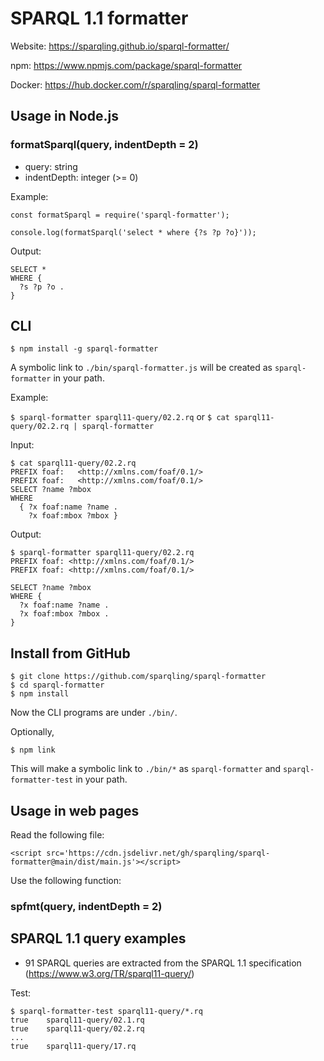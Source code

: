 # SPARQL 1.1 formatter

Website: https://sparqling.github.io/sparql-formatter/

npm: https://www.npmjs.com/package/sparql-formatter

Docker: https://hub.docker.com/r/sparqling/sparql-formatter

## Usage in Node.js

### formatSparql(query, indentDepth = 2)
* query: string
* indentDepth: integer (>= 0)

Example:
```
const formatSparql = require('sparql-formatter');

console.log(formatSparql('select * where {?s ?p ?o}'));
```

Output:
```
SELECT *
WHERE {
  ?s ?p ?o .
}
```

## CLI
```
$ npm install -g sparql-formatter
```
A symbolic link to `./bin/sparql-formatter.js` will be created as `sparql-formatter` in your path.

Example:

`$ sparql-formatter sparql11-query/02.2.rq` or
`$ cat sparql11-query/02.2.rq | sparql-formatter`

Input:
```
$ cat sparql11-query/02.2.rq
PREFIX foaf:   <http://xmlns.com/foaf/0.1/>
PREFIX foaf:   <http://xmlns.com/foaf/0.1/>
SELECT ?name ?mbox
WHERE
  { ?x foaf:name ?name .
    ?x foaf:mbox ?mbox }
```

Output:
```
$ sparql-formatter sparql11-query/02.2.rq
PREFIX foaf: <http://xmlns.com/foaf/0.1/>
PREFIX foaf: <http://xmlns.com/foaf/0.1/>

SELECT ?name ?mbox
WHERE {
  ?x foaf:name ?name .
  ?x foaf:mbox ?mbox .
}
```

## Install from GitHub

```
$ git clone https://github.com/sparqling/sparql-formatter
$ cd sparql-formatter
$ npm install
```
Now the CLI programs are under `./bin/`.

Optionally,
```
$ npm link
```
This will make a symbolic link to `./bin/*` as `sparql-formatter` and `sparql-formatter-test` in your path.

## Usage in web pages
Read the following file:
```
<script src='https://cdn.jsdelivr.net/gh/sparqling/sparql-formatter@main/dist/main.js'></script>
```
Use the following function:
### spfmt(query, indentDepth = 2)

## SPARQL 1.1 query examples

* 91 SPARQL queries are extracted from the SPARQL 1.1 specification (https://www.w3.org/TR/sparql11-query/)

Test:
```
$ sparql-formatter-test sparql11-query/*.rq
true    sparql11-query/02.1.rq
true    sparql11-query/02.2.rq
...
true    sparql11-query/17.rq
```
